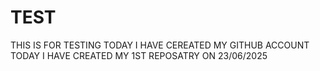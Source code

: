 # TEST
THIS IS FOR TESTING
TODAY I HAVE CEREATED MY GITHUB ACCOUNT
TODAY I HAVE CREATED MY 1ST REPOSATRY ON 23/06/2025
